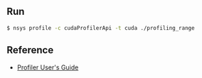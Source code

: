 ## Run ##
```bash
$ nsys profile -c cudaProfilerApi -t cuda ./profiling_range
```
## Reference ##
* [Profiler User's Guide](https://docs.nvidia.com/cuda/profiler-users-guide/index.html#focusing-profiling)
